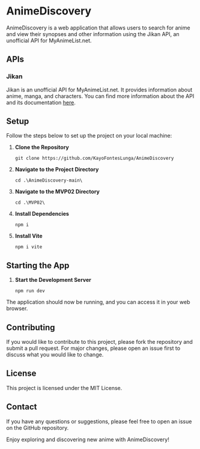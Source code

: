 <body>

<h1>AnimeDiscovery</h1>

<p>AnimeDiscovery is a web application that allows users to search for anime and view their synopses and other information using the Jikan API, an unofficial API for MyAnimeList.net.</p>

<h2>APIs</h2>

<h3>Jikan</h3>
<p>Jikan is an unofficial API for MyAnimeList.net. It provides information about anime, manga, and characters. You can find more information about the API and its documentation <a href="https://jikan.moe/" target="_blank">here</a>.</p>

<h2>Setup</h2>

<p>Follow the steps below to set up the project on your local machine:</p>

<ol>
    <li><strong>Clone the Repository</strong>
        <pre><code>git clone https://github.com/KayoFontesLunga/AnimeDiscovery</code></pre>
    </li>
    <li><strong>Navigate to the Project Directory</strong>
        <pre><code>cd .\AnimeDiscovery-main\</code></pre>
    </li>
    <li><strong>Navigate to the MVP02 Directory</strong>
        <pre><code>cd .\MVP02\</code></pre>
    </li>
    <li><strong>Install Dependencies</strong>
        <pre><code>npm i</code></pre>
    </li>
    <li><strong>Install Vite</strong>
        <pre><code>npm i vite</code></pre>
    </li>
</ol>

<h2>Starting the App</h2>

<ol>
    <li><strong>Start the Development Server</strong>
        <pre><code>npm run dev</code></pre>
    </li>
</ol>

<p>The application should now be running, and you can access it in your web browser.</p>

<h2>Contributing</h2>

<p>If you would like to contribute to this project, please fork the repository and submit a pull request. For major changes, please open an issue first to discuss what you would like to change.</p>

<h2>License</h2>

<p>This project is licensed under the MIT License.</p>

<h2>Contact</h2>

<p>If you have any questions or suggestions, please feel free to open an issue on the GitHub repository.</p>

<p>Enjoy exploring and discovering new anime with AnimeDiscovery!</p>

</body>
</html>


